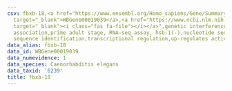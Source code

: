 ```yaml
---
csv: fbxb-18,<a href="https://www.ensembl.org/Homo_sapiens/Gene/Summary?db=core;g=WBGene00019039"
  target="_blank">WBGene00019039</a>,<a href="https://www.ncbi.nlm.nih.gov/pubmed/30894454"
  target="_blank"><i class="fas fa-file"></i></a>",genetic interference,functional
  association,prime adult stage, RNA-seq assay, hsb-1(-),nucleotide sequence identification,nucleotide
  sequence identification,transcriptional regulation,up-regulates activity
data_alias: fbxb-18
data_id: WBGene00019039
data_numevidence: 1
data_species: Caenorhabditis elegans
data_taxid: '6239'
title: fbxb-18
---
```


